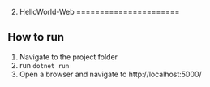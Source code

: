 ﻿2. HelloWorld-Web
======================

## How to run

1. Navigate to the project folder
2. run `dotnet run`
3. Open a browser and navigate to http://localhost:5000/